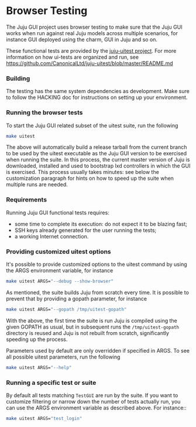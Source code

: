 # Browser Testing

The Juju GUI project uses browser testing to make sure that the Juju GUI works
when run against real Juju models across multiple scenarios, for instance GUI
deployed using the charm, GUI in Juju and so on.

These functional tests are provided by the [juju-uitest project](https://github.com/CanonicalLtd/juju-uitest). For more information on how
ui-tests are organized and run, see
https://github.com/CanonicalLtd/juju-uitest/blob/master/README.md

### Building

The testing has the same system dependencies as development. Make sure to
follow the HACKING doc for instructions on setting up your environment.

### Running the browser tests

To start the Juju GUI related subset of the uitest suite, run the following

```bash
make uitest
```

The above will automatically build a release tarball from the current branch to
be used by the uitest executable as the Juju GUI version to be exercised when
running the suite. In this process, the current master version of Juju is
downloaded, installed and used to bootstrap lxd controllers in which the GUI is
exercised. This process usually takes minutes: see below the customization
paragraph for hints on how to speed up the suite when multiple runs are needed.

### Requirements

Running Juju GUI functional tests requires:

- some time to complete its execution: do not expect it to be blazing fast;
- SSH keys already generated for the user running the tests;
- a working Internet connection.

### Providing customized uitest options

It's possible to provide customized options to the uitest command by using
the ARGS environment variable, for instance

```bash
make uitest ARGS="--debug --show-browser"
```

As mentioned, the suite builds Juju from scratch every time. It is possible to
prevent that by providing a gopath parameter, for instance

```bash
make uitest ARGS="--gopath /tmp/uitest-gopath"
```

With the above, the first time the suite is run Juju is compiled using the
given GOPATH as usual, but in subsequent runs the `/tmp/uitest-gopath`
directory is reused and Juju is not rebuilt from scratch, significantly
speeding up the process.

Parameters used by default are only overridden if specified in ARGS.
To see all possible uitest parameters, run the following

```bash
make uitest ARGS="--help"
```

### Running a specific test or suite

By default all tests matching `TestGUI` are run by the suite. If you want to
customize filtering or narrow down the number of tests actually run, you can
use the ARGS environment variable as described above. For instance::

```bash
make uitest ARGS="test_login"
```
